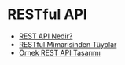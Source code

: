 # RESTful API

- [REST API Nedir?]()
- [RESTful Mimarisinden Tüyolar]()
- [Örnek REST API Tasarımı]()